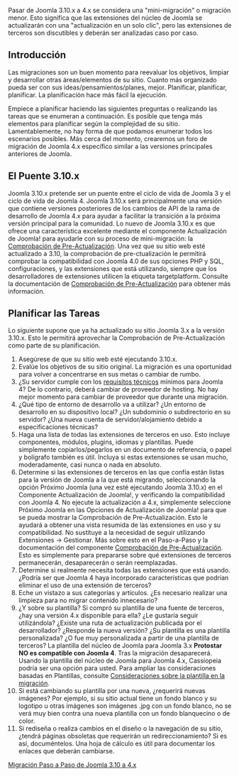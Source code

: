 <!-- Filename: Planning_for_Mini-Migration_-_Joomla_3.10.x_to_4.x / Display title: Planificación para Mini-Migración - Joomla 3.10.x a 4.x -->

Pasar de Joomla 3.10.x a 4.x se considera una "mini-migración" o
migración menor. Esto significa que las extensiones del núcleo de Joomla
se actualizarán con una "actualización en un solo clic", pero las
extensiones de terceros son discutibles y deberán ser analizadas caso
por caso.

## Introducción

Las migraciones son un buen momento para reevaluar los objetivos,
limpiar y desarrollar otras áreas/elementos de su sitio. Cuanto más
organizado pueda ser con sus ideas/pensamientos/planes, mejor.
Planificar, planificar, planificar. La planificación hace más fácil la
ejecución.

Empiece a planificar haciendo las siguientes preguntas o realizando las
tareas que se enumeran a continuación. Es posible que tenga más
elementos para planificar según la complejidad de su sitio.
Lamentablemente, no hay forma de que podamos enumerar todos los
escenarios posibles. Más cerca del momento, crearemos un foro de
migración de Joomla 4.x específico similar a las versiones principales
anteriores de Joomla.

## El Puente 3.10.x

Joomla 3.10.x pretende ser un puente entre el ciclo de vida de Joomla 3
y el ciclo de vida de Joomla 4. Joomla 3.10.x será principalmente una
versión que contiene versiones posteriores de los cambios de API de la
rama de desarrollo de Joomla 4.x para ayudar a facilitar la transición a
la próxima versión principal para la comunidad. Lo nuevo de Joomla
3.10.x es que ofrece una característica excelente mediante el componente
Actualización de Joomla! para ayudarle con su proceso de mini-migración:
la [Comprobación de
Pre-Actualización](https://docs.joomla.org/Pre-Update_Check/es "Special:MyLanguage/Pre-Update Check/es").
Una vez que su sitio web esté actualizado a 3.10, la comprobación de
pre-ctualización le permitirá comprobar la compatibilidad con Joomla 4.0
de sus opciones PHP y SQL, configuraciones, y las extensiones que está
utilizando, siempre que los desarrolladores de extensiones utilicen la
etiqueta targetplatform. Consulte la documentación de [Comprobación de
Pre-Actualización](https://docs.joomla.org/Pre-Update_Check/es "Special:MyLanguage/Pre-Update Check/es")
para obtener más información.

## Planificar las Tareas

Lo siguiente supone que ya ha actualizado su sitio Joomla 3.x a la
versión 3.10.x. Esto le permitirá aprovechar la Comprobación de
Pre-Actualización como parte de su planificación.

1.  Asegúrese de que su sitio web esté ejecutando 3.10.x.
2.  Evalúe los objetivos de su sitio original. La migración es una
    oportunidad para volver a concentrarse en sus metas o cambiar de
    rumbo.
3.  ¿Su servidor cumple con los
    <a href="https://downloads.joomla.org/es/technical-requirements-es"
    class="external text" target="_blank"
    rel="noreferrer noopener">requisitos técnicos</a> mínimos para
    Joomla 4? De lo contrario, deberá cambiar de proveedor de hosting.
    No hay mejor momento para cambiar de proveedor que durante una
    migración.
4.  ¿Qué tipo de entorno de desarrollo va a utilizar? ¿Un entorno de
    desarrollo en su dispositivo local? ¿Un subdominio o subdirectorio
    en su servidor? ¿Una nueva cuenta de servidor/alojamiento debido a
    especificaciones técnicas?
5.  Haga una lista de todas las extensiones de terceros en uso. Esto
    incluye componentes, módulos, plugins, idiomas y plantillas. Puede
    simplemente copiarlos/pegarlos en un documento de referencia, o
    papel y bolígrafo también es útil. Incluya si estas extensiones se
    usan mucho, moderadamente, casi nunca o nada en absoluto.
6.  Determine si las extensiones de terceros en las que confía están
    listas para la versión de Joomla a la que está migrando,
    seleccionando la opción Próximo Joomla (una vez esté ejecutando
    Joomla 3.10.x) en el Componente Actualización de Joomla!, y
    verificando la compatibilidad con Joomla 4. No ejecute la
    actualización a 4.x, simplemente seleccione Próximo Joomla en las
    Opciones de Actualización de Joomla! para que se pueda mostrar la
    Comprobación de Pre-Actualización. Esto le ayudará a obtener una
    vista resumida de las extensiones en uso y su compatibilidad. No
    sustituye a la necesidad de seguir utilizando Extensiones →
    Gestionar. Más sobre esto en el Paso-a-Paso y la documentación del
    componente [Comprobación de
    Pre-Actualización](https://docs.joomla.org/Pre-Update_Check/es "Special:MyLanguage/Pre-Update Check/es").
    Esto es simplemente para prepararse sobre qué extensiones de
    terceros permanecerán, desaparecerán o serán reemplazadas.
7.  Determine si realmente necesita todas las extensiones que está
    usando. ¿Podría ser que Joomla 4 haya incorporado características
    que podrían eliminar el uso de una extensión de terceros?
8.  Eche un vistazo a sus categorías y artículos. ¿Es necesario realizar
    una limpieza para no migrar contenido innecesario?
9.  ¿Y sobre su plantilla? Si compró su plantilla de una fuente de
    terceros, ¿hay una versión 4.x disponible para ella? ¿Le gustaría
    seguir utilizándola? ¿Existe una ruta de actualización publicada por
    el desarrollador? ¿Responde la nueva versión? ¿Su plantilla es una
    plantilla personalizada? ¿O fue muy personalizada a partir de una
    plantilla de terceros? La plantilla del núcleo de Joomla para Joomla
    3.x **Protostar NO es compatible con Joomla 4**. Tras la migración
    desaparecerá. Usando la plantilla del núcleo de Joomla para Joomla
    4.x, Cassiopeia podría ser una opción para usted. Para ampliar las
    consideraciones basadas en Plantillas, consulte [Consideraciones
    sobre la plantilla en la
    migración](https://docs.joomla.org/Template_Considerations_During_Migration/es "Special:MyLanguage/Template Considerations During Migration/es").
10. Si está cambiando su plantilla por una nueva, ¿requerirá nuevas
    imágenes? Por ejemplo, si su sitio actual tiene un fondo blanco y su
    logotipo u otras imágenes son imágenes .jpg con un fondo blanco, no
    se verá muy bien contra una nueva plantilla con un fondo blanquecino
    o de color.
11. Si rediseña o realiza cambios en el diseño o la navegación de su
    sitio, ¿tendrá páginas obsoletas que requerirán un
    redireccionamiento? Si es así, documéntelos. Una hoja de cálculo es
    útil para documentar los enlaces que deberán cambiarse.

<a
href="https://docs.joomla.org/Joomla_3.x_to_4.x_Step_by_Step_Migration"
id="content-button" class="button expand">Migración Paso a Paso de
Joomla 3.10 a 4.x</a>
